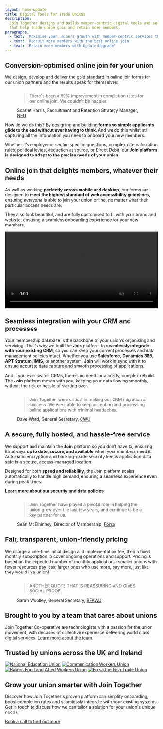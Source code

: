 ```yaml
---
layout: home-update
title: Digital Tools for Trade Unions
description:
  Join Together designs and builds member-centric digital tools and services
  that help trade union gain and retain more members.
paragraphs:
  - text: 'Maximise your union’s growth with member-centric services that work'
  - text: 'Recruit more members with the best online join'
  - text: 'Retain more members with Update:Upgrade'
---
```


<!-- Start with focus on our current headline feature: drastic improvement in conversion -->
## Conversion-optimised online join for your union

We design, develop and deliver the gold standard in online join forms for our union partners and the results speak for
themselves:

<!-- First bit of social proof. Actual quote and photo needs signing off from Scarlet -->
<figure class="quote">
  <img class="avatar" src="/assets/images/people/scarlet-harris.jpg" alt="">

  <blockquote>There's been a 60% improvement in completion rates for our online join. We couldn't be happier.</blockquote>
  <figcaption>Scarlet Harris, Recruitment and Retention Strategy Manager, <a href="https://neu.org.uk">NEU</a></figcaption>
</figure>

<!-- Talk a bit about being user and user-experience focused -->
How do we do this? By designing and building **forms so simple applicants glide to the end without ever having to
think**. And we do this whilst still capturing all the information you need to onboard your new members.

<!-- Make it clear we that it doesn't come at the expense of the union's data capture/calculation needs -->
Whether it’s employer or sector-specific questions, complex rate calculation rules, political levies, deduction at
source, or Direct Debit, our **Join platform is designed to adapt to the precise needs of your union**.

<!-- Talk about how great the experience is for all -->
## Online join that delights members, whatever their needs

As well as working **perfectly across mobile and desktop**, our forms are designed to **meet the highest standard of web
accessibility guidelines**, ensuring *everyone* is able to join your union online, no matter what their particular access
needs are.

They also look beautiful, and are fully customised to fit with your brand and website, ensuring a seamless onboarding
experience for your new members.

<!-- Show the thing: a video showing the form in action that auto-plays on a loop -->
<video width="100%" autoplay muted>
  <source src="assets/videos/show-the-thing-2.mp4" type="video/mp4">
  Your browser does not support the video tag.
</video>


<!-- CRM/process integration is another key thing to sell/convince on -->
## Seamless integration with your CRM and processes

Your membership database is the backbone of your union’s organising and servicing. That’s why we built the **Join**
platform to **seamlessly integrate with your existing CRM**, so you can keep your current processes and data management
policies intact. Whether you use **Salesforce**, **Dynamics 365**, **APT Stratum**, **iMIS**, or another system,
**Join** will work in sync with it to ensure accurate data capture and smooth processing of applications.

And if you ever switch CRMs, there’s no need for a costly, complex rebuild. The **Join** platform moves with you,
keeping your data flowing smoothly, without the risk or hassle of starting over.

<!-- Social proof from a union that has gone through a CRM migration, again to be signed-off -->
<figure class="quote">
  <img class="avatar" src="/assets/images/people/dave-ward.jpg" alt="">

  <blockquote>Join Together were critical in making our CRM migration a success. We were able to keep accepting and
  processing online applications with minimal headaches.</blockquote>
  <figcaption>Dave Ward, General Secretary, <a href="https://www.cwu.org">CWU</a></figcaption>
</figure>

<!-- A bit of a grab bag about security, performance and hosting... -->
## A secure, fully hosted, and hassle-free service

We support and maintain the **Join** platform so you don’t have to, ensuring it’s always **up to date, secure, and
available** when your members need it. Automatic encryption and banking-grade security keeps application data safe
in a secure, access-managed location.

Designed for both **speed and reliability**, the Join platform scales automatically to handle high demand, ensuring a
seamless experience even during peak times.

**[Learn more about our security and data policies](/information-security)**

<!-- More social proof (tbc) — do we need this to have a specific focus? -->
<figure class="quote">
  <img class="avatar" src="/assets/images/people/sean-mcElhinney.jpg" alt="">

  <blockquote>Join Together have played a pivotal role in helping the union grow over the last few years, and continue
  to be a key partner for us.</blockquote>
  <figcaption>Seán McElhinney, Director of Membership, <a href="https://www.forsa.ie">Fórsa</a></figcaption>
</figure>

## Fair, transparent, union-friendly pricing

We charge a one-time initial design and implementation fee, then a fixed monthly subscription to cover ongoing
operations and support. Pricing is based on the expected number of monthly applications: smaller unions with fewer
resources pay less; larger ones who use more, pay more, just like they would in a union!

<!-- Final bit of social proof, content tbc -->
<figure class="quote">
  <img class="avatar" src="/assets/images/people/sarah-woolley.jpg" alt="">

  <blockquote>ANOTHER QUOTE THAT IS REASSURING AND GIVES SOCIAL PROOF.</blockquote>
  <figcaption>Sarah Woolley, General Secretary, <a href="https://www.bfawu.org">BFAWU</a></figcaption>
</figure>

## Brought to you by a team that cares about unions

Join Together Co-operative are technologists with a passion for the union movement, with decades of collective
experience delivering world class digital services. [Learn more about the team](/team).

<!-- Social proof again — we should make these logos full colour and also larger -->
## Trusted by unions across the UK and Ireland

<div class="union-logos">
  <a href="https://neu.org.uk"><img alt="National Education Union" src="/assets/images/logos/neu-logo.svg"></a>
  <a href="https://cwu.org"><img alt="Communication Workers Union" src="/assets/images/logos/cwu-logo.svg"></a>
  <a href="https://bfawu.org"><img alt="Bakers Food and Allied Workers Union" src="/assets/images/logos/bfawu-logo.png"></a>
  <a href="https://www.forsa.ie"><img alt="Forsa the Irish Trade Union" src="/assets/images/logos/forsa-logo.png"></a>
</div>

<!-- Final heading and call to action... -->
## Grow your union smarter with Join Together

Discover how Join Together's proven platform can simplify onboarding, boost completion rates and seamlessly
integrate with your existing systems. Get in touch to discuss how we can tailor a solution for your union's unique needs.

<nav>
  <a href="https://calendly.com/join-together/hello">Book a call to find out more</a>
</nav>

<!--
  Here we would talk about "Update:Upgrade", i.e. our what we might call our update-your-details service.
  We can talk concretely about it today as this is what student upgrades is.
-->
